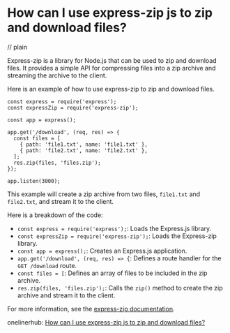 # How can I use express-zip js to zip and download files?
// plain

Express-zip is a library for Node.js that can be used to zip and download files. It provides a simple API for compressing files into a zip archive and streaming the archive to the client.

Here is an example of how to use express-zip to zip and download files.

```
const express = require('express');
const expressZip = require('express-zip');

const app = express();

app.get('/download', (req, res) => {
  const files = [
    { path: 'file1.txt', name: 'file1.txt' },
    { path: 'file2.txt', name: 'file2.txt' },
  ];
  res.zip(files, 'files.zip');
});

app.listen(3000);
```

This example will create a zip archive from two files, `file1.txt` and `file2.txt`, and stream it to the client.

Here is a breakdown of the code:

- `const express = require('express');`: Loads the Express.js library.
- `const expressZip = require('express-zip');`: Loads the Express-zip library.
- `const app = express();`: Creates an Express.js application.
- `app.get('/download', (req, res) => {`: Defines a route handler for the `GET /download` route.
- `const files = [`: Defines an array of files to be included in the zip archive.
- `res.zip(files, 'files.zip');`: Calls the `zip()` method to create the zip archive and stream it to the client.

For more information, see the [express-zip documentation](https://www.npmjs.com/package/express-zip).

onelinerhub: [How can I use express-zip js to zip and download files?](https://onelinerhub.com/expressjs/how-can-i-use-express-zip-js-to-zip-and-download-files)